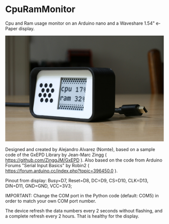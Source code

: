 # CpuRamMonitor
Cpu and Ram usage monitor on an Arduino nano and a Waveshare 1.54" e-Paper display.

![Result](Result_1200.jpg)

Designed and created by Alejandro Alvarez (Nomte), based on a sample code of the GxEPD Library
by Jean-Marc Zingg ( https://github.com/ZinggJM/GxEPD ). Also based on the code from
Arduino Forums "Serial Input Basics" by Robin2 ( https://forum.arduino.cc/index.php?topic=396450.0 ).

Pinout from display: Busy=D7, Reset=D8, DC=D9, CS=D10, CLK=D13, DIN=D11, GND=GND, VCC=3V3;

IMPORTANT: Change the COM port in the Python code (default: COM5) in order to match your own COM port number.

The device refresh the data numbers every 2 seconds without flashing, and a complete refresh every 2 hours. That is healthy for the display.

